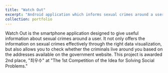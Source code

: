 ```yaml
---
title: "Watch Out"
excerpt: "Android application which informs sexual crimes around a user<br/><img src='/images/imove.jpg'>"
collection: portfolio
---
```


Watch Out is the smartphone application designed to give useful information about sexual crimes around a user. It not only offers the information on sexual crimes effectively through the right data visualization, but also allows you to check whether the criminals live around you based on the addresses available on the government website. This project is awarded 2nd place, "최우수" at "The 1st Competition of the Idea for Solving Social Problems."